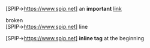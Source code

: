 [SPIP->https://www.spip.net] an <b>important</b> <a href=''>link</a>

broken<br/>
[SPIP->https://www.spip.net] line

[SPIP->https://www.spip.net] <b>inline tag</b> at the beginning